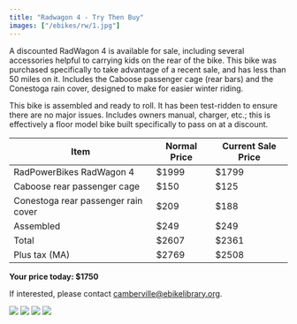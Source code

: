 ```yaml
---
title: "Radwagon 4 - Try Then Buy"
images: ["/ebikes/rw/1.jpg"]
---
```


A discounted RadWagon 4 is available for sale, including several accessories
helpful to carrying kids on the rear of the bike. This bike was purchased
specifically to take advantage of a recent sale, and has less than 50 miles
on it. Includes the Caboose passenger cage (rear bars) and the Conestoga 
rain cover, designed to make for easier winter riding.

This bike is assembled and ready to roll. It has been test-ridden to ensure
there are no major issues. Includes owners manual, charger, etc.; this is 
effectively a floor model bike built specifically to pass on at a discount.


| Item | Normal Price | Current Sale Price |
| ---- | ------------ | ------------------ |
| RadPowerBikes RadWagon 4 | $1999 | $1799 |
| Caboose rear passenger cage | $150 | $125 |
| Conestoga rear passenger rain cover | $209 | $188 |
| Assembled | $249 | $249 |
| Total | $2607 | $2361 |
| Plus tax (MA) | $2769 | $2508 | 

**Your price today: $1750**

If interested, please contact <a href="mailto:camberville@ebikelibrary.org">camberville@ebikelibrary.org</a>.

<img src="/ebikes/rw/1.jpg" />
<img src="/ebikes/rw/2.jpg" />
<img src="/ebikes/rw/4.jpg" />
<img src="/ebikes/rw/3.jpg" />

